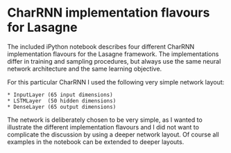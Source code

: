 # CharRNN implementation flavours for Lasagne

The included iPython notebook describes four different CharRNN implementation flavours for the Lasagne framework. The implementations differ in training and sampling procedures, but always use the same neural network architecture and the same learning objective.

For this particular CharRNN I used the following very simple network layout:

	* InputLayer (65 input dimensions)
	* LSTMLayer  (50 hidden dimensions)
	* DenseLayer (65 output dimensions)
  
The network is deliberately chosen to be very simple, as I wanted to illustrate the different implementation flavours and I did not want to complicate the discussion by using a deeper network layout.
Of course all examples in the notebook can be extended to deeper layouts.
